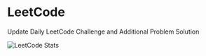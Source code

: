 # LeetCode
Update Daily LeetCode Challenge and Additional Problem Solution

![LeetCode Stats](https://leetcard.jacoblin.cool/Sonaty?theme=dark&font=Amiri&ext=heatmap)
